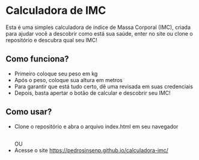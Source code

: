 # Calculadora de IMC
 Esta é uma simples calculadora de índice de Massa Corporal (IMC), criada para ajudar você a descobrir como está sua saúde, enter no site ou clone o repositório e descubra qual seu IMC!

## Como funciona?
- Primeiro coloque seu peso em kg
- Após o peso, coloque sua altura em metros
- Para garantir que está tudo certo, dê uma revisada em suas credenciais
- Depois, basta apertar o botão de calcular e descobrir seu IMC!

## Como usar?
- Clone o repositório e abra o arquivo index.html em seu navegador
  ##
  OU
- Acesse o site https://pedrosinsenp.github.io/calculadora-imc/
